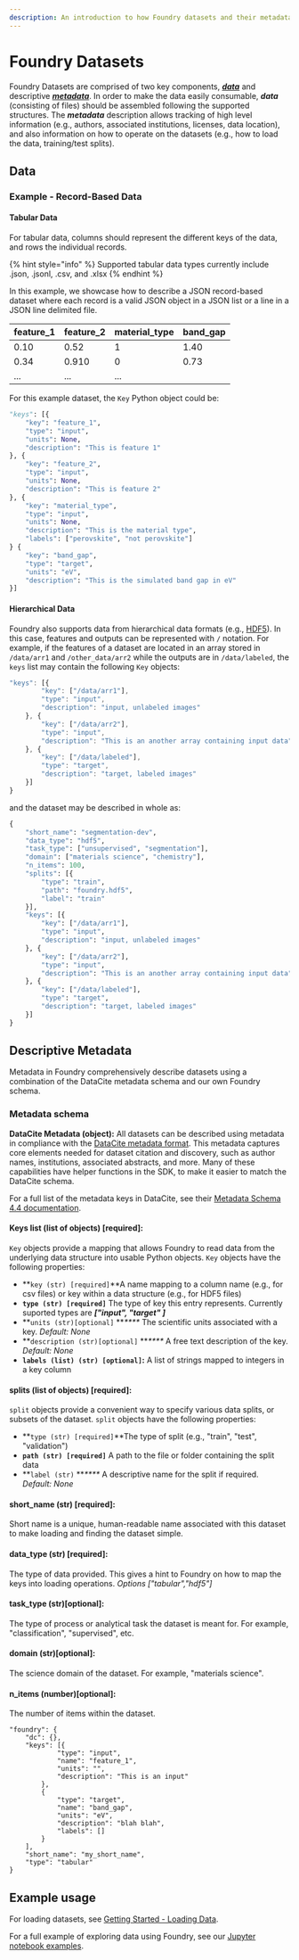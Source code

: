 ```yaml
---
description: An introduction to how Foundry datasets and their metadata are defined
---
```


# Foundry Datasets

Foundry Datasets are comprised of two key components, [_**data**_](foundry-datasets.md#data) and descriptive [_**metadata**_](foundry-datasets.md#descriptive-metadata). In order to make the data easily consumable, _**data**_ (consisting of files) should be assembled following the supported structures. The _**metadata**_ description allows tracking of high level information (e.g.,  authors, associated institutions, licenses, data location), and also information on how to operate on the datasets (e.g., how to load the data, training/test splits).

## **Data**

### Example - Record-Based Data

#### **Tabular Data**

For tabular data, columns should represent the different keys of the data, and rows the individual records.

{% hint style="info" %}
Supported tabular data types currently include .json, .jsonl, .csv, and .xlsx
{% endhint %}

In this example, we showcase how to describe a JSON record-based dataset where each record is a valid JSON object in a JSON list or a line in a JSON line delimited file.

| **feature\_1** | **feature\_2** | **material\_type** | band\_gap |
| -------------- | -------------- | ------------------ | --------- |
| 0.10           | 0.52           | 1                  | 1.40      |
| 0.34           | 0.910          | 0                  | 0.73      |
| ...            | ...            | ...                |           |

For this example dataset, the `Key` Python object could be: &#x20;

```python
"keys": [{
	"key": "feature_1",
	"type": "input",
	"units": None,
	"description": "This is feature 1"
}, {
	"key": "feature_2",
	"type": "input",
	"units": None,
	"description": "This is feature 2"
}, {
	"key": "material_type",
	"type": "input",
	"units": None,
	"description": "This is the material type",
	"labels": ["perovskite", "not perovskite"]
} {
	"key": "band_gap",
	"type": "target",
	"units": "eV",
	"description": "This is the simulated band gap in eV"
}]
```

#### Hierarchical Data

Foundry also supports data from hierarchical data formats (e.g., [HDF5](https://www.h5py.org)). In this case, features and outputs can be represented with `/` notation. For example, if the features of a dataset are located in an array stored in `/data/arr1` and `/other_data/arr2` while the outputs are in `/data/labeled`, the `keys` list may contain the following `Key` objects:

```javascript
"keys": [{
		"key": ["/data/arr1"],
		"type": "input",
		"description": "input, unlabeled images"
	}, {
		"key": ["/data/arr2"],
		"type": "input",
		"description": "This is an another array containing input data"
	}, {
		"key": ["/data/labeled"],
		"type": "target",
		"description": "target, labeled images"
	}]
}
```

and the dataset may be described in whole as:

```python
{
	"short_name": "segmentation-dev",
	"data_type": "hdf5",
	"task_type": ["unsupervised", "segmentation"],
	"domain": ["materials science", "chemistry"],
	"n_items": 100,
	"splits": [{
		"type": "train",
		"path": "foundry.hdf5",
		"label": "train"
	}],
	"keys": [{
		"key": ["/data/arr1"],
		"type": "input",
		"description": "input, unlabeled images"
	}, {
		"key": ["/data/arr2"],
		"type": "input",
		"description": "This is an another array containing input data"
	}, {
		"key": ["/data/labeled"],
		"type": "target",
		"description": "target, labeled images"
	}]
}
```

## Descriptive Metadata

Metadata in Foundry comprehensively describe datasets using a combination of the DataCite metadata schema and our own Foundry schema.

### Metadata schema

**DataCite Metadata (object):** All datasets can be described using metadata in compliance with the [DataCite metadata format](https://schema.datacite.org). This metadata captures core elements needed for dataset citation and discovery, such as author names, institutions, associated abstracts, and more. Many of these capabilities have helper functions in the SDK, to make it easier to match the DataCite schema.

For a full list of the metadata keys in DataCite, see their [Metadata Schema 4.4 documentation](https://schema.datacite.org/meta/kernel-4.4/).

#### **Keys list (list of objects) \[required]:**&#x20;

`Key` objects provide a mapping that allows Foundry to read data from the underlying data structure into usable Python objects. `Key` objects have the following properties:

* **`key (str) [required]`**A name mapping to a column name (e.g., for csv files) or key within a data structure (e.g., for HDF5 files)
* **`type (str) [required]`** The type of key this entry represents. Currently suported types are _**\["input", "target" ]**_
* **`units (str)[optional]` **_****_ The scientific units associated with a key. _Default: None_
* **`description (str)[optional]` **_****_ A free text description of the key. _Default: None_
* **`labels (list) (str) [optional]`:** A list of strings mapped to integers in a key column

#### **splits (**list of objects**) \[required]:**

`split` objects provide a convenient way to specify various data splits, or subsets of the dataset. `split` objects have the following properties:

* **`type (str) [required]`**The type of split (e.g., "train", "test", "validation")
* **`path (str) [required]`** A path to the file or folder containing the split data
* **`label (str)` **_****_ A descriptive name for the split if required. _Default: None_

#### **short\_name (str) \[required]:**&#x20;

Short name is a unique, human-readable name associated with this dataset to make loading and finding the dataset simple.&#x20;

#### **data\_type (str) \[required]:**&#x20;

The type of data provided. This gives a hint to Foundry on how to map the keys into loading operations. _Options \["tabular","hdf5"]_

#### **task\_type (str)\[optional]:**

The type of process or analytical task the dataset is meant for. For example, "classification", "supervised", etc.

#### **domain (str)\[optional]:**

The science domain of the dataset. For example, "materials science".

#### **n\_items (number)\[optional]:**

The number of items within the dataset.

```
"foundry": {
	"dc": {},
	"keys": [{
			"type": "input",
			"name": "feature_1",
			"units": "",
			"description": "This is an input"
		},
		{
			"type": "target",
			"name": "band_gap",
			"units": "eV",
			"description": "blah blah",
			"labels": []
		}
	],
	"short_name": "my_short_name",
	"type": "tabular"
}
```

## Example usage

For loading datasets, see [Getting Started - Loading Data](../examples.md).

For a full example of exploring data using Foundry, see our [Jupyter notebook examples](https://github.com/MLMI2-CSSI/foundry/tree/main/examples).&#x20;
